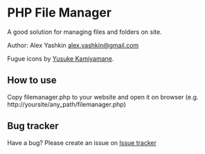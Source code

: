 # PHP File Manager

A good solution for managing files and folders on site.

Author: Alex Yashkin <alex.yashkin@gmail.com>

Fugue icons by [Yusuke Kamiyamane](http://p.yusukekamiyamane.com/).

## How to use

Copy filemanager.php to your website and open it on browser
(e.g. http://yoursite/any_path/filemanager.php)

## Bug tracker

Have a bug? Please create an issue on [Issue tracker](https://github.com/alexantr/filemanager/issues)